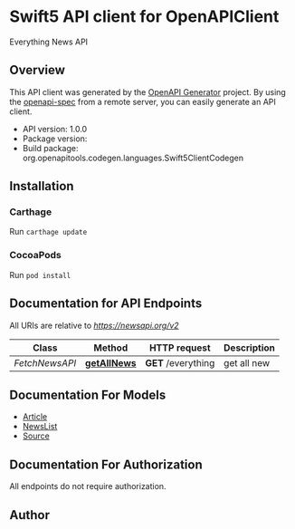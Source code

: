 # Swift5 API client for OpenAPIClient

Everything News API

## Overview
This API client was generated by the [OpenAPI Generator](https://openapi-generator.tech) project.  By using the [openapi-spec](https://github.com/OAI/OpenAPI-Specification) from a remote server, you can easily generate an API client.

- API version: 1.0.0
- Package version: 
- Build package: org.openapitools.codegen.languages.Swift5ClientCodegen

## Installation

### Carthage

Run `carthage update`

### CocoaPods

Run `pod install`

## Documentation for API Endpoints

All URIs are relative to *https://newsapi.org/v2*

Class | Method | HTTP request | Description
------------ | ------------- | ------------- | -------------
*FetchNewsAPI* | [**getAllNews**](docs/FetchNewsAPI.md#getallnews) | **GET** /everything | get all new


## Documentation For Models

 - [Article](docs/Article.md)
 - [NewsList](docs/NewsList.md)
 - [Source](docs/Source.md)


## Documentation For Authorization

 All endpoints do not require authorization.


## Author



